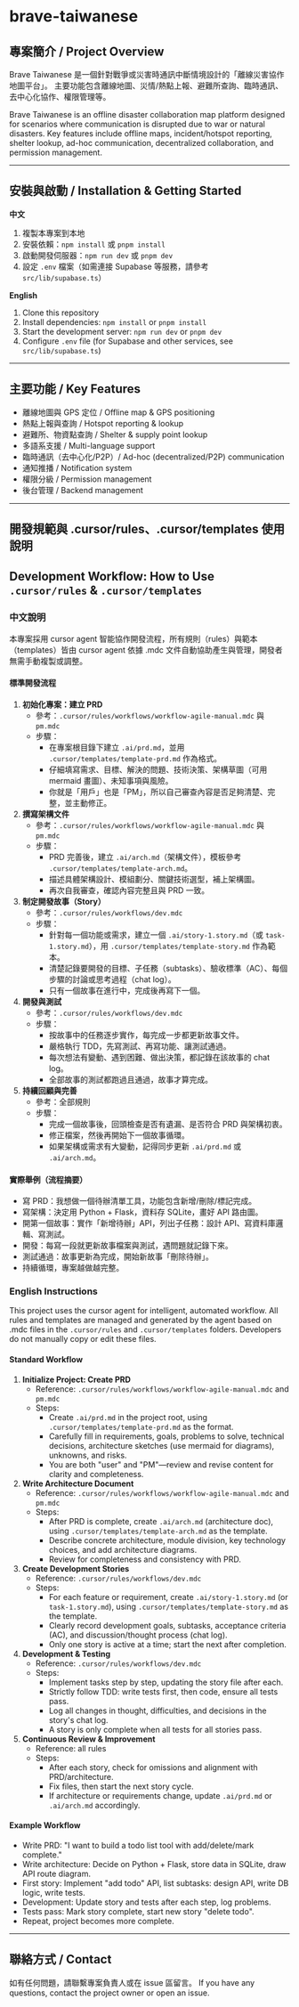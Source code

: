 # brave-taiwanese

## 專案簡介 / Project Overview

Brave Taiwanese 是一個針對戰爭或災害時通訊中斷情境設計的「離線災害協作地圖平台」。
主要功能包含離線地圖、災情/熱點上報、避難所查詢、臨時通訊、去中心化協作、權限管理等。

Brave Taiwanese is an offline disaster collaboration map platform designed for scenarios where communication is disrupted due to war or natural disasters. Key features include offline maps, incident/hotspot reporting, shelter lookup, ad-hoc communication, decentralized collaboration, and permission management.

---

## 安裝與啟動 / Installation & Getting Started

**中文**

1. 複製本專案到本地
2. 安裝依賴：`npm install` 或 `pnpm install`
3. 啟動開發伺服器：`npm run dev` 或 `pnpm dev`
4. 設定 `.env` 檔案（如需連接 Supabase 等服務，請參考 `src/lib/supabase.ts`）

**English**

1. Clone this repository
2. Install dependencies: `npm install` or `pnpm install`
3. Start the development server: `npm run dev` or `pnpm dev`
4. Configure `.env` file (for Supabase and other services, see `src/lib/supabase.ts`)

---

## 主要功能 / Key Features

-   離線地圖與 GPS 定位 / Offline map & GPS positioning
-   熱點上報與查詢 / Hotspot reporting & lookup
-   避難所、物資點查詢 / Shelter & supply point lookup
-   多語系支援 / Multi-language support
-   臨時通訊（去中心化/P2P）/ Ad-hoc (decentralized/P2P) communication
-   通知推播 / Notification system
-   權限分級 / Permission management
-   後台管理 / Backend management

---

## 開發規範與 .cursor/rules、.cursor/templates 使用說明

## Development Workflow: How to Use `.cursor/rules` & `.cursor/templates`

### 中文說明

本專案採用 cursor agent 智能協作開發流程，所有規則（rules）與範本（templates）皆由 cursor agent 依據 .mdc 文件自動協助產生與管理，開發者無需手動複製或調整。

#### 標準開發流程

1. **初始化專案：建立 PRD**
    - 參考：`.cursor/rules/workflows/workflow-agile-manual.mdc` 與 `pm.mdc`
    - 步驟：
        - 在專案根目錄下建立 `.ai/prd.md`，並用 `.cursor/templates/template-prd.md` 作為格式。
        - 仔細填寫需求、目標、解決的問題、技術決策、架構草圖（可用 mermaid 畫圖）、未知事項與風險。
        - 你就是「用戶」也是「PM」，所以自己審查內容是否足夠清楚、完整，並主動修正。
2. **撰寫架構文件**
    - 參考：`.cursor/rules/workflows/workflow-agile-manual.mdc` 與 `pm.mdc`
    - 步驟：
        - PRD 完善後，建立 `.ai/arch.md`（架構文件），模板參考 `.cursor/templates/template-arch.md`。
        - 描述具體架構設計、模組劃分、關鍵技術選型，補上架構圖。
        - 再次自我審查，確認內容完整且與 PRD 一致。
3. **制定開發故事（Story）**
    - 參考：`.cursor/rules/workflows/dev.mdc`
    - 步驟：
        - 針對每一個功能或需求，建立一個 `.ai/story-1.story.md`（或 `task-1.story.md`），用 `.cursor/templates/template-story.md` 作為範本。
        - 清楚記錄要開發的目標、子任務（subtasks）、驗收標準（AC）、每個步驟的討論或思考過程（chat log）。
        - 只有一個故事在進行中，完成後再寫下一個。
4. **開發與測試**
    - 參考：`.cursor/rules/workflows/dev.mdc`
    - 步驟：
        - 按故事中的任務逐步實作，每完成一步都更新故事文件。
        - 嚴格執行 TDD，先寫測試、再寫功能、讓測試通過。
        - 每次想法有變動、遇到困難、做出決策，都記錄在該故事的 chat log。
        - 全部故事的測試都跑過且通過，故事才算完成。
5. **持續回顧與完善**
    - 參考：全部規則
    - 步驟：
        - 完成一個故事後，回頭檢查是否有遺漏、是否符合 PRD 與架構初衷。
        - 修正檔案，然後再開始下一個故事循環。
        - 如果架構或需求有大變動，記得同步更新 `.ai/prd.md` 或 `.ai/arch.md`。

#### 實際舉例（流程摘要）

-   寫 PRD：我想做一個待辦清單工具，功能包含新增/刪除/標記完成。
-   寫架構：決定用 Python + Flask，資料存 SQLite，畫好 API 路由圖。
-   開第一個故事：實作「新增待辦」API，列出子任務：設計 API、寫資料庫邏輯、寫測試。
-   開發：每寫一段就更新故事檔案與測試，遇問題就記錄下來。
-   測試通過：故事更新為完成，開始新故事「刪除待辦」。
-   持續循環，專案越做越完整。

### English Instructions

This project uses the cursor agent for intelligent, automated workflow. All rules and templates are managed and generated by the agent based on .mdc files in the `.cursor/rules` and `.cursor/templates` folders. Developers do not manually copy or edit these files.

#### Standard Workflow

1. **Initialize Project: Create PRD**
    - Reference: `.cursor/rules/workflows/workflow-agile-manual.mdc` and `pm.mdc`
    - Steps:
        - Create `.ai/prd.md` in the project root, using `.cursor/templates/template-prd.md` as the format.
        - Carefully fill in requirements, goals, problems to solve, technical decisions, architecture sketches (use mermaid for diagrams), unknowns, and risks.
        - You are both "user" and "PM"—review and revise content for clarity and completeness.
2. **Write Architecture Document**
    - Reference: `.cursor/rules/workflows/workflow-agile-manual.mdc` and `pm.mdc`
    - Steps:
        - After PRD is complete, create `.ai/arch.md` (architecture doc), using `.cursor/templates/template-arch.md` as the template.
        - Describe concrete architecture, module division, key technology choices, and add architecture diagrams.
        - Review for completeness and consistency with PRD.
3. **Create Development Stories**
    - Reference: `.cursor/rules/workflows/dev.mdc`
    - Steps:
        - For each feature or requirement, create `.ai/story-1.story.md` (or `task-1.story.md`), using `.cursor/templates/template-story.md` as the template.
        - Clearly record development goals, subtasks, acceptance criteria (AC), and discussion/thought process (chat log).
        - Only one story is active at a time; start the next after completion.
4. **Development & Testing**
    - Reference: `.cursor/rules/workflows/dev.mdc`
    - Steps:
        - Implement tasks step by step, updating the story file after each.
        - Strictly follow TDD: write tests first, then code, ensure all tests pass.
        - Log all changes in thought, difficulties, and decisions in the story's chat log.
        - A story is only complete when all tests for all stories pass.
5. **Continuous Review & Improvement**
    - Reference: all rules
    - Steps:
        - After each story, check for omissions and alignment with PRD/architecture.
        - Fix files, then start the next story cycle.
        - If architecture or requirements change, update `.ai/prd.md` or `.ai/arch.md` accordingly.

#### Example Workflow

-   Write PRD: "I want to build a todo list tool with add/delete/mark complete."
-   Write architecture: Decide on Python + Flask, store data in SQLite, draw API route diagram.
-   First story: Implement "add todo" API, list subtasks: design API, write DB logic, write tests.
-   Development: Update story and tests after each step, log problems.
-   Tests pass: Mark story complete, start new story "delete todo".
-   Repeat, project becomes more complete.

---

## 聯絡方式 / Contact

如有任何問題，請聯繫專案負責人或在 issue 區留言。
If you have any questions, contact the project owner or open an issue.
